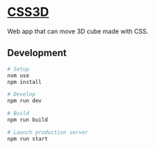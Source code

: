 # [CSS3D](https://css3d.kimulaco.com/)

Web app that can move 3D cube made with CSS.

## Development

```bash
# Setup
nvm use
npm install

# Develop
npm run dev

# Build
npm run build

# Launch production server
npm run start
```
